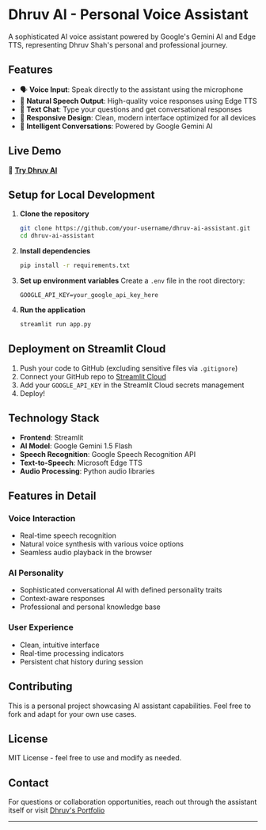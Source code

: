 # Dhruv AI - Personal Voice Assistant

A sophisticated AI voice assistant powered by Google's Gemini AI and Edge TTS, representing Dhruv Shah's personal and professional journey.

## Features

- 🗣️ **Voice Input**: Speak directly to the assistant using the microphone
- 🎵 **Natural Speech Output**: High-quality voice responses using Edge TTS
- 💬 **Text Chat**: Type your questions and get conversational responses
- 📱 **Responsive Design**: Clean, modern interface optimized for all devices
- 🧠 **Intelligent Conversations**: Powered by Google Gemini AI

## Live Demo

🚀 **[Try Dhruv AI](https://your-app-url.streamlit.app)**

## Setup for Local Development

1. **Clone the repository**
   ```bash
   git clone https://github.com/your-username/dhruv-ai-assistant.git
   cd dhruv-ai-assistant
   ```

2. **Install dependencies**
   ```bash
   pip install -r requirements.txt
   ```

3. **Set up environment variables**
   Create a `.env` file in the root directory:
   ```
   GOOGLE_API_KEY=your_google_api_key_here
   ```

4. **Run the application**
   ```bash
   streamlit run app.py
   ```

## Deployment on Streamlit Cloud

1. Push your code to GitHub (excluding sensitive files via `.gitignore`)
2. Connect your GitHub repo to [Streamlit Cloud](https://streamlit.io/cloud)
3. Add your `GOOGLE_API_KEY` in the Streamlit Cloud secrets management
4. Deploy!

## Technology Stack

- **Frontend**: Streamlit
- **AI Model**: Google Gemini 1.5 Flash
- **Speech Recognition**: Google Speech Recognition API
- **Text-to-Speech**: Microsoft Edge TTS
- **Audio Processing**: Python audio libraries

## Features in Detail

### Voice Interaction
- Real-time speech recognition
- Natural voice synthesis with various voice options
- Seamless audio playback in the browser

### AI Personality
- Sophisticated conversational AI with defined personality traits
- Context-aware responses
- Professional and personal knowledge base

### User Experience
- Clean, intuitive interface
- Real-time processing indicators
- Persistent chat history during session

## Contributing

This is a personal project showcasing AI assistant capabilities. Feel free to fork and adapt for your own use cases.

## License

MIT License - feel free to use and modify as needed.

## Contact

For questions or collaboration opportunities, reach out through the assistant itself or visit [Dhruv's Portfolio](https://dhruvshah-portfolio.vercel.app/)

---
